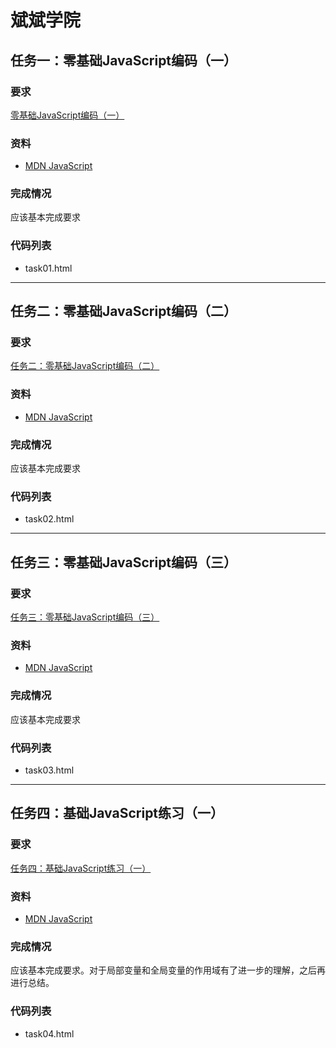 # 斌斌学院

## 任务一：零基础JavaScript编码（一）

### 要求

[零基础JavaScript编码（一）](http://ife.baidu.com/course/detail/id/93)

### 资料

- [MDN JavaScript](https://developer.mozilla.org/zh-CN/docs/Web/JavaScript)

### 完成情况

应该基本完成要求

### 代码列表

* task01.html


---

## 任务二：零基础JavaScript编码（二）

### 要求

[任务二：零基础JavaScript编码（二）](http://ife.baidu.com/course/detail/id/91)

### 资料

* [MDN JavaScript](https://developer.mozilla.org/zh-CN/docs/Web/JavaScript)

### 完成情况

应该基本完成要求

### 代码列表

- task02.html

---

## 任务三：零基础JavaScript编码（三）

### 要求

[任务三：零基础JavaScript编码（三）](http://ife.baidu.com/course/detail/id/98)

### 资料

- [MDN JavaScript](https://developer.mozilla.org/zh-CN/docs/Web/JavaScript)

### 完成情况

应该基本完成要求

### 代码列表

- task03.html

---

## 任务四：基础JavaScript练习（一）

### 要求

[任务四：基础JavaScript练习（一）](http://ife.baidu.com/course/detail/id/103)

### 资料

- [MDN JavaScript](https://developer.mozilla.org/zh-CN/docs/Web/JavaScript)

### 完成情况

应该基本完成要求。对于局部变量和全局变量的作用域有了进一步的理解，之后再进行总结。

### 代码列表

- task04.html